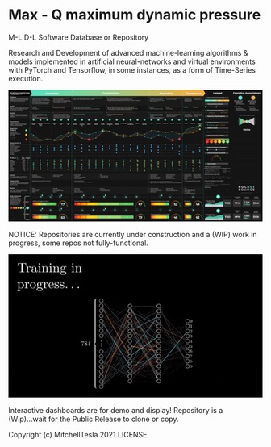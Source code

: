 # Max - Q      maximum dynamic pressure
M-L D-L Software Database or Repository 

Research and Development of advanced machine-learning algorithms & models implemented
in artificial neural-networks and virtual environments with PyTorch and Tensorflow, in some instances, as a form of Time-Series execution.
<p align="center">
  <img src="CIM_animted_-4.gif" alt="demo" />
</p>

NOTICE: Repositories are currently under construction and a (WIP) work in progress, some repos not fully-functional.
<p align="center">
  <img src="BitesizedWeeBlacklemur-max-1mb.gif" alt="demo" />
</p>

Interactive dashboards are for demo and display!
Repository is a (Wip)...wait for the Public Release to clone or copy. 

Copyright (c) MitchellTesla  2021 LICENSE
